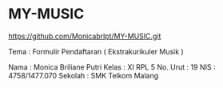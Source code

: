 # MY-MUSIC

https://github.com/Monicabrlpt/MY-MUSIC.git

Tema : Formulir Pendaftaran ( Ekstrakurikuler Musik )

Nama      : Monica Briliane Putri
Kelas     : XI RPL 5
No. Urut  : 19
NIS       : 4758/1477.070
Sekolah   : SMK Telkom Malang
